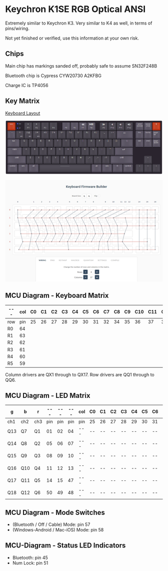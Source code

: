 # Keychron K1SE RGB Optical ANSI

Extremely similar to Keychron K3. Very similar to K4 as well, in terms of pins/wiring.

Not yet finished or verified, use this information at your own risk.

## Chips

Main chip has markings sanded off, probably safe to assume SN32F248B

Bluetooth chip is Cypress CYW20730 A2KFBG

Charge IC is TP4056

## Key Matrix

[Keyboard Layout](http://www.keyboard-layout-editor.com/##@_backcolor=#2a242e&name=Keychron%20K1%20SE&switchMount=cherry&plate:true;&@_c=#ba3113&t=#b3b3b3&p=OEM%20R4&a:5;&=esc&_c=#cccccc&t=#194bff%0A#194bff%0A#8a8a8a%0A#8a8a8a%0A%0A%0A#194bff%0A#8a8a8a%0A#8a8a8a%0A%0A#8a8a8a&p=&a:4&fa@:1&:1&:0&:0&:0&:0&:0&:0&:1&:0&:1;&d:true;&=%3Ci%20class/='fa%20fa-circle'%3E%3C//i%3E%0A%3Ci%20class/='fa%20fa-circle'%3E%3C//i%3E%0A%0A%0A%0A%0A%0A%0Acaps%0A%0ABT&_c=#44404a&t=#a6a6a6&p=OEM%20R4&a:5&f:3;&=%3Ci%20class/='kb%20kb-Unicode-Screen-Dim'%3E%3C//i%3E%0AF1&_f:3;&=%3Ci%20class/='kb%20kb-Unicode-Screen-Bright'%3E%3C//i%3E%0AF2&_f:3;&=%0AF3&_f:3;&=%0AF4&_x:0.5&c=#534d5c&f:3;&=%0AF5&_f:3;&=%0AF6&_fa@:6;;&=%3Ci%20class/='fa%20fa-backward'%3E%3C//i%3E%0AF7&_fa@:4;;&=%3Ci%20class/='fa%20fa-play'%3E%3C//i%3E%3Ci%20class/='fa%20fa-pause'%3E%3C//i%3E%0AF8&_x:0.5&c=#44404a&fa@:5;;&=%3Ci%20class/='fa%20fa-forward'%3E%3C//i%3E%0AF9&_fa@:6;;&=%3Ci%20class/='fa%20fa-volume-off'%3E%3C//i%3E%0AF10&=%3Ci%20class/='fa%20fa-volume-down'%3E%3C//i%3E%0AF11&=%3Ci%20class/='fa%20fa-volume-up'%3E%3C//i%3E%0AF12&_x:0.25&c=#534d5c&f:3;&=print%20screen&_f:3;&=voice%20cmd&_c=#ba3113&t=#b3b3b3&f:3;&=%3Ci%20class/='fa%20fa-lightbulb-o'%3E%3C//i%3E;&@_c=#534d5c&t=#a6a6a6&f:3;&=%60%20~&_c=#44404a&a:4&fa@:6&:0&:0&:1;;&=%0A%0A%0ABT1%0A%0A%0A%0A%0A1%20!&=%0A%0A%0ABT2%0A%0A%0A%0A%0A2%20/@&=%0A%0A%0ABT3%0A%0A%0A%0A%0A3%20#&_a:5&f:3;&=4%20$&_f:3;&=5%20%25&_f:3;&=6%20%5E&_f:3;&=7%20/&&_f:3;&=8%20*&_f:3;&=9%20(&_f:3;&=0%20)&_f:3;&=-%20/_&_f:3;&=/=%20+&_c=#534d5c&f:7&w:2;&=%3Ci%20class/='kb%20kb-Arrows-Left'%3E%3C//i%3E&_x:0.25&f:3;&=ins&=home&_a:4;&=page%20up;&@_p=OEM%20R3&a:5&w:1.5;&=tab&_c=#44404a;&=Q&=W&=E&=R&=T&=Y&=U&=I&=O&=P&=%5B%20%7B&=%5D%20%7D&_c=#534d5c&w:1.5;&=%5C%20%7C&_x:0.25&p=OEM%20R4;&=del&=end&_a:4;&=page%20down;&@_p=OEM%20R2&a:5&w:1.75;&=caps&_c=#44404a;&=A&=S&=D&_n:true;&=F&=G&=H&_n:true;&=J&=K&=L&=/;%20/:&='%20%22&_c=#534d5c&f:7&w:2.25;&=%3Ci%20class/='kb%20kb-Return-2'%3E%3C//i%3E;&@_p=OEM%20R1&f:3&w:2.25;&=shift&_c=#44404a;&=Z&=X&=C&=V&=B&=N&=M&=,%20%3C&=.%20%3E&=//%20?&_c=#534d5c&w:2.75;&=shift&_x:1.25&c=#44404a&n:true;&=%3Ci%20class/='fa%20fa-angle-up'%3E%3C//i%3E;&@_c=#534d5c&w:1.25;&=control&_w:1.25;&=win&_w:1.25;&=alt&_c=#44404a&p=OEM%20SPACE&w:6.25;&=/&mdash/;/&mdash/;/&mdash/;/&mdash/;/&mdash/;&_c=#534d5c&p=OEM%20R1&w:1.25;&=alt&_w:1.25;&=win&_w:1.25;&=fn&_w:1.25;&=control&_x:0.25&c=#44404a;&=%3Ci%20class/='fa%20fa-angle-left'%3E%3C//i%3E&=%3Ci%20class/='fa%20fa-angle-down'%3E%3C//i%3E&=%3Ci%20class/='fa%20fa-angle-right'%3E%3C//i%3E)

![Keyboard Layout](./img/k1se-rgb-optical-ansi-layout.png)

![Key Matrix](./img/k1se-rgb-optical-ansi-wiring.png)

## MCU Diagram - Keyboard Matrix

| --- | col | C0 | C1 | C2 | C3 | C4 | C5 | C6 | C7 | C8 | C9 | C10 | C11 | C12 | C13 | C14 | C15 | C16 |
| --- | --- | -- | -- | -- | -- | -- | -- | -- | -- | -- | -- | --- | --- | --- | --- | --- | --- | --- |
| row | pin | 25 | 26 | 27 | 28 | 29 | 30 | 31 | 32 | 34 | 35 | 36  | 37  | 38  | 39  | 40  | 41  | 42  |
| R0  | 64  |    |    |    |    |    |    |    |    |    |    |     |     |     |     |     |     |     |
| R1  | 63  |    |    |    |    |    |    |    |    |    |    |     |     |     |     |     |     |     |
| R2  | 62  |    |    |    |    |    |    |    |    |    |    |     |     |     |     |     |     |     |
| R3  | 61  |    |    |    |    |    |    |    |    |    |    |     |     |     |     |     |     |     |
| R4  | 60  |    |    |    |    |    |    |    |    |    |    |     |     |     |     |     |     |     |
| R5  | 59  |    |    |    |    |    |    |    |    |    |    |     |     |     |     |     |     |     |

Column drivers are QX1 through to QX17. Row drivers are QQ1 through to QQ6.

## MCU Diagram - LED Matrix

|   g  |   b  |   r  |  --- |  --- |  --- | col | C0 | C1 | C2 | C3 | C4 | C5 | C6 | C7 | C8 | C9 | C10 | C11 | C12 | C13 | C14 | C15 | C16 |
|  --- |  --- |  --- |  --- |  --- |  --- | --- | -- | -- | -- | -- | -- | -- | -- | -- | -- | -- | --- | --- | --- | --- | --- | --- | --- |
|  ch1 |  ch2 |  ch3 |  pin |  pin |  pin | pin | 25 | 26 | 27 | 28 | 29 | 30 | 31 | 32 | 34 | 35 | 36  | 37  | 38  | 39  | 40  | 41  | 42  |
|  Q13 |  Q7  |  Q1  |  01  |  02  |  04  | --- | -- | -- | -- | -- | -- | -- | -- | -- | -- | -- | --- | --- | --- | --- | --- | --- | --- |
|  Q14 |  Q8  |  Q2  |  05  |  06  |  07  | --- | -- | -- | -- | -- | -- | -- | -- | -- | -- | -- | --- | --- | --- | --- | --- | --- | --- |
|  Q15 |  Q9  |  Q3  |  08  |  09  |  10  | --- | -- | -- | -- | -- | -- | -- | -- | -- | -- | -- | --- | --- | --- | --- | --- | --- | --- |
|  Q16 |  Q10 |  Q4  |  11  |  12  |  13  | --- | -- | -- | -- | -- | -- | -- | -- | -- | -- | -- | --- | --- | --- | --- | --- | --- | --- |
|  Q17 |  Q11 |  Q5  |  14  |  15  |  47  | --- | -- | -- | -- | -- | -- | -- | -- | -- | -- | -- | --- | --- | --- | --- | --- | --- | --- |
|  Q18 |  Q12 |  Q6  |  50  |  49  |  48  | --- | -- | -- | -- | -- | -- | -- | -- | -- | -- | -- | --- | --- | --- | --- | --- | --- | --- |

## MCU Diagram - Mode Switches

- (Bluetooth / Off / Cable) Mode: pin 57
- (Windows-Android / Mac-iOS) Mode: pin 58

## MCU-Diagram - Status LED Indicators

- Bluetooth: pin 45
- Num Lock: pin 51
